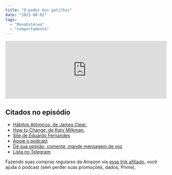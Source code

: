 ```yaml
---
title: "O poder dos gatilhos"
date: "2021-08-02"
tags: 
  - "MonoEstéreo"
  - "comportamento"
---
```


<iframe src="https://anchor.fm/monoestereo/embed/episodes/O-poder-dos-gatilhos-e15bsf0" height="180px" width="100%" frameborder="0" scrolling="no" style="width:100%;height:180px"></iframe>

## Citados no episódio

- [Hábitos Atômicos, de James Clear.](https://www.amazon.com.br/H%C3%A1bitos-At%C3%B4micos-M%C3%A9todo-Comprovado-Livrar/dp/8550807567?__mk_pt_BR=%C3%85M%C3%85%C5%BD%C3%95%C3%91&dchild=1&keywords=james+clear&qid=1627914378&sr=8-1&linkCode=ll1&tag=eduf-20&linkId=b4c9aa97e194f382776908a2d122efe3&language=pt_BR&ref_=as_li_ss_tl)
- [How to Change, de Katy Milkman.](https://www.amazon.com.br/How-Change-Science-Getting-English-ebook/dp/B08KPFPSNS?__mk_pt_BR=%C3%85M%C3%85%C5%BD%C3%95%C3%91&dchild=1&keywords=Katy+Milkman&qid=1627914982&sr=8-1&ufe=app_do%3Aamzn1.fos.6a09f7ec-d911-4889-ad70-de8dd83c8a74&linkCode=ll1&tag=eduf-20&linkId=6e9adcc653d218520a49a46e7ca51c02&language=pt_BR&ref_=as_li_ss_tl)
- [Site de Eduardo Fernandes](https://eduf.me/)
- [Apoie o podcast](https://eduf.me/apoie/)
- [Dê sua opinião, comente, mande mensagem de voz](https://eduf.me/contato/)
- [Lista no Telegram](https://t.me/edufme)

Fazendo suas compras regulares da Amazon via [esse link afiliado](https://www.amazon.com.br/?&linkCode=ll2&tag=eduf-20&linkId=89f6c0120179c4d4d6f906d2100734f7&language=pt_BR&ref_=as_li_ss_tl), você ajuda o podcast (sem perder suas promoções, dados, Prime).
